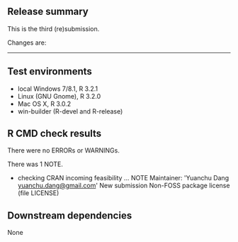 ## Release summary

This is the third (re)submission.

Changes are: 

---

## Test environments

* local Windows 7/8.1, R 3.2.1
* Linux (GNU Gnome), R 3.2.0
* Mac OS X, R 3.0.2
* win-builder (R-devel and R-release)

## R CMD check results

There were no ERRORs or WARNINGs.

There was 1 NOTE.

* checking CRAN incoming feasibility ... NOTE
Maintainer: 'Yuanchu Dang <yuanchu.dang@gmail.com>'
New submission
Non-FOSS package license (file LICENSE)

## Downstream dependencies

None